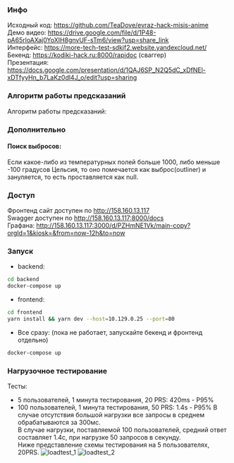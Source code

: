 ### Инфо
Исходный код: https://github.com/TeaDove/evraz-hack-misis-anime <br>
Демо видео: https://drive.google.com/file/d/1P48-pA65rloAXaj0YoXIH8gnvUF-sTm6/view?usp=share_link <br>
Интерфейс: https://more-tech-test-sdkjf2.website.yandexcloud.net/ <br>
Бекенд: https://kodiki-hack.ru:8000/rapidoc (сваггер)<br>
Презентация: https://docs.google.com/presentation/d/1QAJ6SP_N2Q5dC_xDfNEl-xDTfyyHn_b7LaKz0dl4J_o/edit?usp=sharing <br>

### Алгоритм работы предсказаний
Алгоритм работы предсказаний:<br>

### Дополнительно
#### Поиск выбросов:
Если какое-либо из температурных полей больше 1000, либо меньше -100 градусов Цельсия, то оно помечается как выброс(outliner) и зануляется, то есть проставляется как null.

### Доступ
Фронтенд сайт доступен по http://158.160.13.117 <br>
Swagger доступен по http://158.160.13.117:8000/docs <br>
Графана: http://158.160.13.117:3000/d/PZHmNE1Vk/main-copy?orgId=1&kiosk=&from=now-12h&to=now <br>

### Запуск
- backend:
```bash
cd backend
docker-compose up
```
- frontend:
```bash
cd frontend
yarn install && yarn dev --host=10.129.0.25 --port=80
```
- Все сразу: (пока не работает, запускайте бекенд и фронтенд отдельно)
```bash
docker-compose up
```

### Нагрузочное тестирование
Тесты:
- 5 пользователей, 1 минута тестирования, 20 PRS: 420ms - P95%
- 100 пользователей, 1 минута тестирования, 50 PRS: 1.4s - P95%
В случае отсутствия  большой нагрузки все запросы в среднем обрабатываются за 300мс. <br>
В случае нагрузки, поставляемой 100 пользователей, средний ответ составляет 1.4c, при нагрузке 50 запросов в секунду.<br>
Ниже представление схемы тестирования на 5 пользователях, 20PRS.
![loadtest_1](./loadtests_1.png)
![loadtest_2](./loadtests_2.png)
